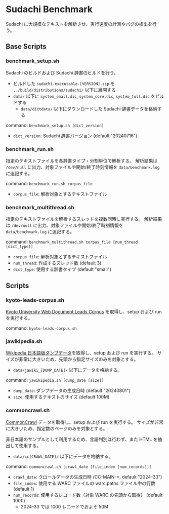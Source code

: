 # Sudachi Benchmark

Sudachi に大規模なテキストを解析させ、実行速度の計測やバグの検出を行う。

## Base Scripts

### benchmark_setup.sh

Sudachi のビルドおよび Sudachi 辞書のビルドを行う。

- ビルドした `sudachi-executable-[VERSION].zip` を `../build/distributions/sudachi/` 以下に展開する
- `data/` 以下に `system_small.dic`, `system_core.dic`, `system_full.dic` をビルドする
  - `data/dictdata/` 以下にダウンロードした Sudachi 辞書データを格納する

command: `benchmark_setup.sh [dict_version]`

- `dict_version`: Sudachi 辞書バージョン (default "20240716")

### benchmark_run.sh

指定のテキストファイルを各辞書タイプ・分割単位で解析する。
解析結果は `/dev/null` に出力、対象ファイルや開始/終了時刻情報を `data/benchmark.log` に追記する。

command: `benchmark_run.sh corpus_file`

- `corpus_file`: 解析対象とするテキストファイル

### benchmark_multithread.sh

指定のテキストファイルを解析するスレッドを複数同時に実行する。
解析結果は `/dev/null` に出力、対象ファイルや開始/終了時刻情報を `data/benchmark.log` に追記する。

command: `benchmark_multithread.sh corpus_file [num_thread [dict_type]]`

- `corpus_file`: 解析対象とするテキストファイル
- `num_thread`: 作成するスレッド数 (default 3)
- `dict_type`: 使用する辞書タイプ (default "small")

## Scripts

### kyoto-leads-corpus.sh

[Kyoto University Web Document Leads Corpus](https://github.com/ku-nlp/KWDLC) を取得し、setup および run を実行する。

command: `kyoto-leads-corpus.sh`

### jawikipedia.sh

[Wikipedia 日本語版ダンプデータ](https://ja.wikipedia.org/wiki/Wikipedia:%E3%83%87%E3%83%BC%E3%82%BF%E3%83%99%E3%83%BC%E3%82%B9%E3%83%80%E3%82%A6%E3%83%B3%E3%83%AD%E3%83%BC%E3%83%89)を取得し、setup および run を実行する。
サイズが非常に大きいため、先頭から指定サイズのみを対象とする。

- `data/jawiki_[DUMP_DATE]/` 以下にデータを格納する。

command: `jawikipedia.sh [dump_date [size]]`

- `dump_date`: ダンプデータの生成日時 (default "20240801")
- `size`: 使用するテキストのサイズ (default 100M)

### commoncrawl.sh

[CommonCrawl](https://commoncrawl.org/get-started) データを取得し、setup および run を実行する。
サイズが非常に大きいため、指定数のページのみを対象とする。

非日本語のサンプルとして利用するため、言語判別は行わず、また HTML を抽出して使用する。

- `data/cc[CRAWL_DATE]/` 以下にデータを格納する。

command: `commoncrawl.sh [crawl_date [file_index [num_records]]]`

- `crawl_date`: クロールデータの生成日時 (CC-MAIN-\*, default "2024-33")
- `file_index`: 使用する WARC ファイルの warc.paths ファイル中の行数 (default 1)
- `num_records`: 使用するレコード数（対象 WARC の先頭から取得） (default 1000)
  - 2024-33 では 1000 レコードでおよそ 50M

